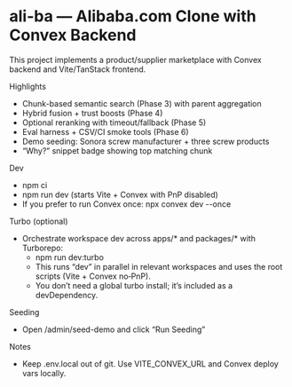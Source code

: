 # ali-ba — Alibaba.com Clone with Convex Backend

This project implements a product/supplier marketplace with Convex backend and Vite/TanStack frontend.

Highlights
- Chunk-based semantic search (Phase 3) with parent aggregation
- Hybrid fusion + trust boosts (Phase 4)
- Optional reranking with timeout/fallback (Phase 5)
- Eval harness + CSV/CI smoke tools (Phase 6)
- Demo seeding: Sonora screw manufacturer + three screw products
- “Why?” snippet badge showing top matching chunk

Dev
- npm ci
- npm run dev (starts Vite + Convex with PnP disabled)
- If you prefer to run Convex once: npx convex dev --once

Turbo (optional)
- Orchestrate workspace dev across apps/* and packages/* with Turborepo:
  - npm run dev:turbo
  - This runs “dev” in parallel in relevant workspaces and uses the root scripts (Vite + Convex no‑PnP).
  - You don’t need a global turbo install; it’s included as a devDependency.

Seeding
- Open /admin/seed-demo and click “Run Seeding”

Notes
- Keep .env.local out of git. Use VITE_CONVEX_URL and Convex deploy vars locally.
